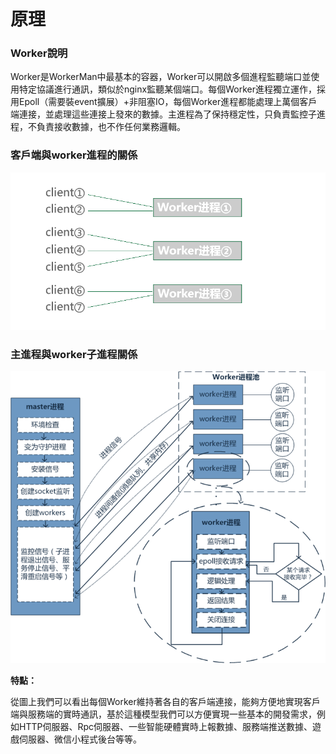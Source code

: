 # 原理

### Worker說明
Worker是WorkerMan中最基本的容器，Worker可以開啟多個進程監聽端口並使用特定協議進行通訊，類似於nginx監聽某個端口。每個Worker進程獨立運作，採用Epoll（需要裝event擴展）+非阻塞IO，每個Worker進程都能處理上萬個客戶端連接，並處理這些連接上發來的數據。主進程為了保持穩定性，只負責監控子進程，不負責接收數據，也不作任何業務邏輯。

### 客戶端與worker進程的關係
![workerman master woker模型](images/Worker.png)


### 主進程與worker子進程關係
![workerman master woker模型](images/Worker2.png)

**特點：**

從圖上我們可以看出每個Worker維持著各自的客戶端連接，能夠方便地實現客戶端與服務端的實時通訊，基於這種模型我們可以方便實現一些基本的開發需求，例如HTTP伺服器、Rpc伺服器、一些智能硬體實時上報數據、服務端推送數據、遊戲伺服器、微信小程式後台等等。
